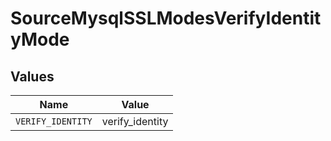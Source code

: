 # SourceMysqlSSLModesVerifyIdentityMode


## Values

| Name              | Value             |
| ----------------- | ----------------- |
| `VERIFY_IDENTITY` | verify_identity   |